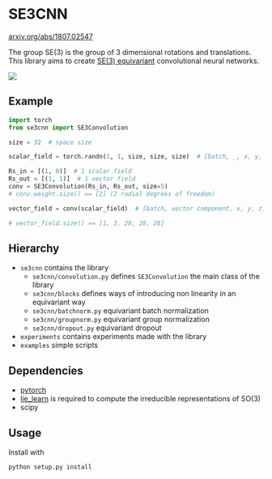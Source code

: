 # SE3CNN

[arxiv.org/abs/1807.02547](https://arxiv.org/abs/1807.02547)

The group SE(3) is the group of 3 dimensional rotations and translations.
This library aims to create [SE(3) equivariant](https://youtu.be/ENLJACPHSEA) convolutional neural networks.

![](https://github.com/antigol/se3net/raw/master/examples/plots/kernels.png)

## Example
```python
import torch
from se3cnn import SE3Convolution

size = 32  # space size

scalar_field = torch.randn(1, 1, size, size, size)  # [batch, _, x, y, z]

Rs_in = [(1, 0)]  # 1 scalar field
Rs_out = [(1, 1)]  # 1 vector field
conv = SE3Convolution(Rs_in, Rs_out, size=5)
# conv.weight.size() == [2] (2 radial degrees of freedom)

vector_field = conv(scalar_field)  # [batch, vector component, x, y, z]

# vector_field.size() == [1, 3, 28, 28, 28]
```

## Hierarchy

- `se3cnn` contains the library
  - `se3cnn/convolution.py` defines `SE3Convolution` the main class of the library
  - `se3cnn/blocks` defines ways of introducing non linearity in an equivariant way
  - `se3cnn/batchnorm.py` equivariant batch normalization
  - `se3cnn/groupnorm.py` equivariant group normalization
  - `se3cnn/dropout.py` equivariant dropout
- `experiments` contains experiments made with the library
- `examples` simple scripts

## Dependencies

- [pytorch](https://pytorch.org)
- [lie_learn](https://github.com/AMLab-Amsterdam/lie_learn) is required to compute the irreducible representations of SO(3)
- scipy

## Usage

Install with
```
python setup.py install
```
